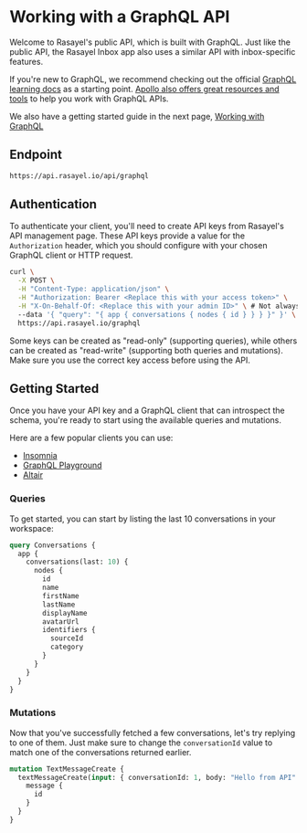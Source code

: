 # Working with a GraphQL API

Welcome to Rasayel's public API, which is built with GraphQL. Just like the public API, the Rasayel Inbox app also uses a similar API with inbox-specific features.

If you're new to GraphQL, we recommend checking out the official [GraphQL learning docs](https://graphql.org/learn/) as a starting point. [Apollo also offers great resources and tools](https://www.apollographql.com/docs/tutorial/introduction/) to help you work with GraphQL APIs.

We also have a getting started guide in the next page, [Working with GraphQL](/working-with-graphql)

## Endpoint

```sh
https://api.rasayel.io/api/graphql
```

## Authentication

To authenticate your client, you'll need to create API keys from Rasayel's API management page. These API keys provide a value for the `Authorization` header, which you should configure with your chosen GraphQL client or HTTP request.

```sh
curl \
  -X POST \
  -H "Content-Type: application/json" \
  -H "Authorization: Bearer <Replace this with your access token>" \
  -H "X-On-Behalf-Of: <Replace this with your admin ID>" \ # Not always required
  --data '{ "query": "{ app { conversations { nodes { id } } } }" }' \
  https://api.rasayel.io/graphql
```

Some keys can be created as "read-only" (supporting queries), while others can be created as "read-write" (supporting both queries and mutations). Make sure you use the correct key access before using the API.

## Getting Started

Once you have your API key and a GraphQL client that can introspect the schema, you're ready to start using the available queries and mutations.

Here are a few popular clients you can use:

- [Insomnia](https://insomnia.rest/)
- [GraphQL Playground](https://www.electronjs.org/apps/graphql-playground)
- [Altair](https://altair.sirmuel.design/)

### Queries

To get started, you can start by listing the last 10 conversations in your workspace:

```graphql
query Conversations {
  app {
    conversations(last: 10) {
      nodes {
        id
        name
        firstName
        lastName
        displayName
        avatarUrl
        identifiers {
          sourceId
          category
        }
      }
    }
  }
}
```

### Mutations

Now that you've successfully fetched a few conversations, let's try replying to one of them. Just make sure to change the `conversationId` value to match one of the conversations returned earlier.

```graphql
mutation TextMessageCreate {
  textMessageCreate(input: { conversationId: 1, body: "Hello from API" }) {
    message {
      id
    }
  }
}
```
